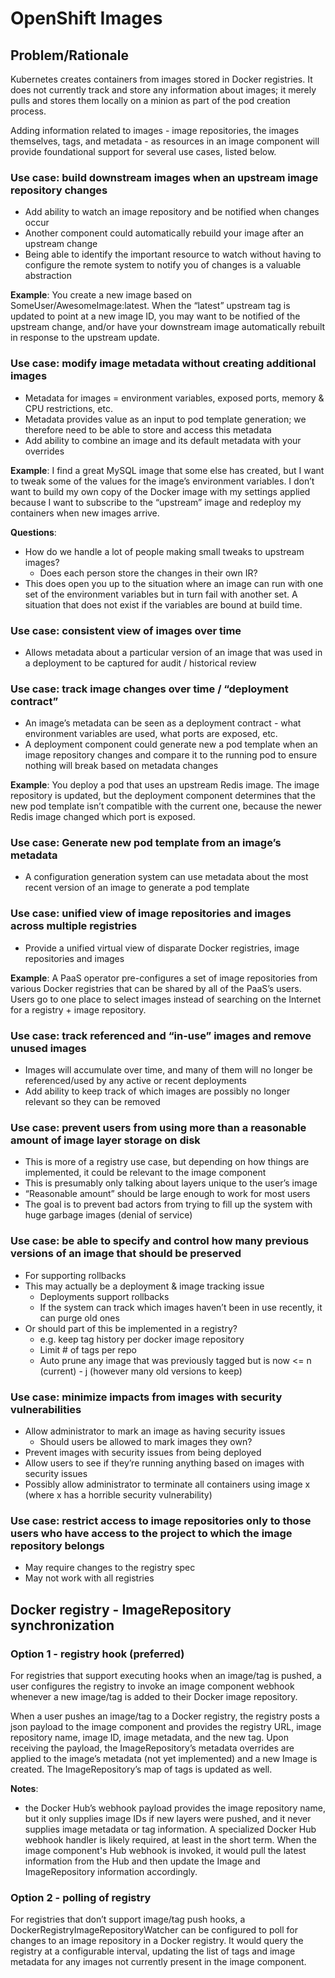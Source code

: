 # OpenShift Images
## Problem/Rationale
Kubernetes creates containers from images stored in Docker registries. It does not currently track and store any information about images; it merely pulls and stores them locally on a minion as part of the pod creation process.

Adding information related to images - image repositories, the images themselves, tags, and metadata - as resources in an image component will provide foundational support for several use cases, listed below.

### Use case: build downstream images when an upstream image repository changes
- Add ability to watch an image repository and be notified when changes occur
- Another component could automatically rebuild your image after an upstream change
- Being able to identify the important resource to watch without having to configure the remote system to notify you of changes is a valuable abstraction

**Example**: You create a new image based on SomeUser/AwesomeImage:latest. When the “latest” upstream tag is updated to point at a new image ID, you may want to be notified of the upstream change, and/or have your downstream image automatically rebuilt in response to the upstream update.

### Use case: modify image metadata without creating additional images
- Metadata for images = environment variables, exposed ports, memory & CPU restrictions, etc.
- Metadata provides value as an input to pod template generation; we therefore need to be able to store and access this metadata
- Add ability to combine an image and its default metadata with your overrides

**Example**: I find a great MySQL image that some else has created, but I want to tweak some of the values for the image’s environment variables. I don’t want to build my own copy of the Docker image with my settings applied because I want to subscribe to the “upstream” image and redeploy my containers when new images arrive.

**Questions**:

- How do we handle a lot of people making small tweaks to upstream images?
  - Does each person store the changes in their own IR?
- This does open you up to the situation where an image can run with one set of the environment variables but in turn fail with another set.  A situation that does not exist if the variables are bound at build time.

### Use case: consistent view of images over time
- Allows metadata about a particular version of an image that was used in a deployment to be captured for audit / historical review

### Use case: track image changes over time / “deployment contract”
- An image’s metadata can be seen as a deployment contract - what environment variables are used, what ports are exposed, etc.
- A deployment component could generate new a pod template when an image repository changes and compare it to the running pod to ensure nothing will break based on metadata changes

**Example**: You deploy a pod that uses an upstream Redis image. The image repository is updated, but the deployment component determines that the new pod template isn’t compatible with the current one, because the newer Redis image changed which port is exposed.

### Use case: Generate new pod template from an image’s metadata
- A configuration generation system can use metadata about the most recent version of an image to generate a pod template

### Use case: unified view of image repositories and images across multiple registries
- Provide a unified virtual view of disparate Docker registries, image repositories and images

**Example**: A PaaS operator pre-configures a set of image repositories from various Docker registries that can be shared by all of the PaaS’s users. Users go to one place to select images instead of searching on the Internet for a registry + image repository.

### Use case: track referenced and “in-use” images and remove unused images
- Images will accumulate over time, and many of them will no longer be referenced/used by any active or recent deployments
- Add ability to keep track of which images are possibly no longer relevant so they can be removed

### Use case: prevent users from using more than a reasonable amount of image layer storage on disk
- This is more of a registry use case, but depending on how things are implemented, it could be relevant to the image component
- This is presumably only talking about layers unique to the user’s image
- “Reasonable amount” should be large enough to work for most users
- The goal is to prevent bad actors from trying to fill up the system with huge garbage images (denial of service)

### Use case: be able to specify and control how many previous versions of an image that should be preserved
- For supporting rollbacks
- This may actually be a deployment & image tracking issue
  - Deployments support rollbacks
  - If the system can track which images haven’t been in use recently, it can purge old ones
- Or should part of this be implemented in a registry?
  - e.g. keep tag history per docker image repository
  - Limit # of tags per repo
  - Auto prune any image that was previously tagged but is now <= n (current) - j (however many old versions to keep)

### Use case: minimize impacts from images with security vulnerabilities
- Allow administrator to mark an image as having security issues
  - Should users be allowed to mark images they own?
- Prevent images with security issues from being deployed
- Allow users to see if they’re running anything based on images with security issues
- Possibly allow administrator to terminate all containers using image x (where x has a horrible security vulnerability)

### Use case: restrict access to image repositories only to those users who have access to the project to which the image repository belongs
- May require changes to the registry spec
- May not work with all registries

## Docker registry - ImageRepository synchronization
### Option 1 - registry hook (preferred)
For registries that support executing hooks when an image/tag is pushed, a user configures the registry to invoke an image component webhook whenever a new image/tag is added to their Docker image repository.

When a user pushes an image/tag to a Docker registry, the registry posts a json payload to the image component and provides the registry URL, image repository name, image ID, image metadata, and the new tag. Upon receiving the payload, the ImageRepository’s metadata overrides are applied to the image’s metadata (not yet implemented) and a new Image is created. The ImageRepository’s map of tags is updated as well.

**Notes**:

- the Docker Hub’s webhook payload provides the image repository name, but it only supplies image IDs if new layers were pushed, and it never supplies image metadata or tag information. A specialized Docker Hub webhook handler is likely required, at least in the short term. When the image component's Hub webhook is invoked, it would pull the latest information from the Hub and then update the Image and ImageRepository information accordingly.

### Option 2 - polling of registry
For registries that don’t support image/tag push hooks, a DockerRegistryImageRepositoryWatcher can be configured to poll for changes to an image repository in a Docker registry. It would query the registry at a configurable interval, updating the list of tags and image metadata for any images not currently present in the image component.
